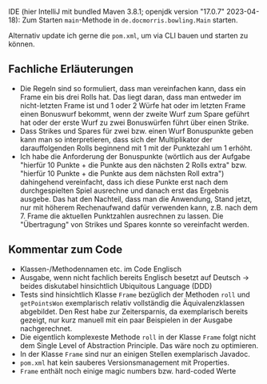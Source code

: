 IDE (hier IntelliJ mit bundled Maven 3.8.1; openjdk version "17.0.7" 2023-04-18): Zum Starten `main`-Methode in `de.docmorris.bowling.Main` starten.

Alternativ update ich gerne die `pom.xml`, um via CLI bauen und starten zu können. 

## Fachliche Erläuterungen
- Die Regeln sind so formuliert, dass man vereinfachen kann, dass ein Frame ein bis drei Rolls hat. Das liegt daran, dass man entweder im nicht-letzten Frame ist und 1 oder 2 Würfe hat oder im letzten Frame einen Bonuswurf bekommt, wenn der zweite Wurf zum Spare geführt hat oder der erste Wurf zu zwei Bonuswürfen führt über einen Strike.
- Dass Strikes und Spares für zwei bzw. einen Wurf Bonuspunkte geben kann man so interpretieren, dass sich der Multiplikator der darauffolgenden Rolls beginnend mit 1 mit der Punktezahl um 1 erhöht.
- Ich habe die Anforderung der Bonuspunkte (wörtlich aus der Aufgabe "hierfür 10 Punkte + die Punkte aus den nächsten 2 Rolls extra" bzw. "hierfür 10 Punkte + die Punkte aus dem nächsten Roll extra") dahingehend vereinfacht, dass ich diese Punkte erst nach dem durchgespielten Spiel ausrechne und danach erst das Ergebnis ausgebe. Das hat den Nachteil, dass man die Anwendung, Stand jetzt, nur mit höherem Rechenaufwand dafür verwenden kann, z.B. nach dem 7. Frame die aktuellen Punktzahlen ausrechnen zu lassen. Die "Übertragung" von Strikes und Spares konnte so vereinfacht werden.

## Kommentar zum Code
- Klassen-/Methodennamen etc. im Code Englisch
- Ausgabe, wenn nicht fachlich bereits Englisch besetzt auf Deutsch -> beides diskutabel hinsichtlich Ubiquitous Language (DDD)
- Tests sind hinsichtlich Klasse `Frame` bezüglich der Methoden `roll` und `getPointsWon` exemplarisch relativ vollständig die Äquivalenzklassen abgebildet. Den Rest habe zur Zeitersparnis, da exemplarisch bereits gezeigt, nur kurz manuell mit ein paar Beispielen in der Ausgabe nachgerechnet.
- Die eigentlich komplexeste Methode `roll` in der Klasse `Frame` folgt nicht dem Single Level of Abstraction Principle. Das wäre noch zu optimieren.
- In der Klasse `Frame` sind nur an einigen Stellen exemplarisch Javadoc.
- `pom.xml` hat kein sauberes Versionsmanagement mit Properties.
- `Frame` enthält noch einige magic numbers bzw. hard-coded Werte